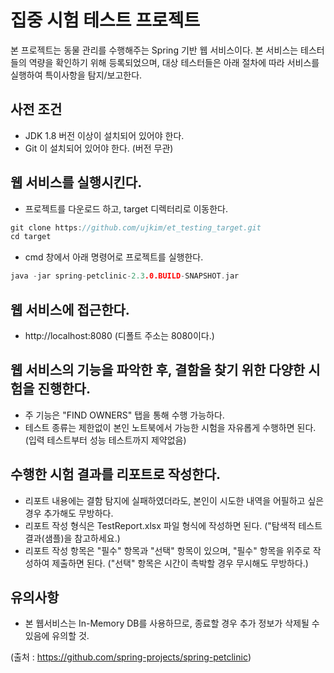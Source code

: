 # 집중 시험 테스트 프로젝트 
본 프로젝트는 동물 관리를 수행해주는 Spring 기반 웹 서비스이다.
본 서비스는 테스터들의 역량을 확인하기 위해 등록되었으며, 대상 테스터들은 아래 절차에 따라 서비스를 실행하여 특이사항을 탐지/보고한다.

## 사전 조건
   * JDK 1.8 버전 이상이 설치되어 있어야 한다.
   * Git 이 설치되어 있어야 한다. (버전 무관)
   
## 웹 서비스를 실행시킨다.
   * 프로젝트를 다운로드 하고, target 디렉터리로 이동한다.
   ```c
   git clone https://github.com/ujkim/et_testing_target.git
   cd target
   ```
   * cmd 창에서 아래 명령어로 프로젝트를 실행한다.
   ```c
   java -jar spring-petclinic-2.3.0.BUILD-SNAPSHOT.jar
   ```
   
## 웹 서비스에 접근한다.
   * http://localhost:8080 (디폴트 주소는 8080이다.)
   
## 웹 서비스의 기능을 파악한 후, 결함을 찾기 위한 다양한 시험을 진행한다.
   * 주 기능은 "FIND OWNERS" 탭을 통해 수행 가능하다.
   * 테스트 종류는 제한없이 본인 노트북에서 가능한 시험을 자유롭게 수행하면 된다. (입력 테스트부터 성능 테스트까지 제약없음)
     
   
## 수행한 시험 결과를 리포트로 작성한다.
   * 리포트 내용에는 결함 탐지에 실패하였더라도, 본인이 시도한 내역을 어필하고 싶은 경우 추가해도 무방하다.
   * 리포트 작성 형식은 TestReport.xlsx 파일 형식에 작성하면 된다. ("탐색적 테스트 결과(샘플)을 참고하세요.)
   * 리포트 작성 항목은 "필수" 항목과 "선택" 항목이 있으며, "필수" 항목을 위주로 작성하여 제출하면 된다.
	 ("선택" 항목은 시간이 촉박할 경우 무시해도 무방하다.)
	 
   
## 유의사항
   * 본 웹서비스는 In-Memory DB를 사용하므로, 종료할 경우 추가 정보가 삭제될 수 있음에 유의할 것.
   
  
(출처 : https://github.com/spring-projects/spring-petclinic)